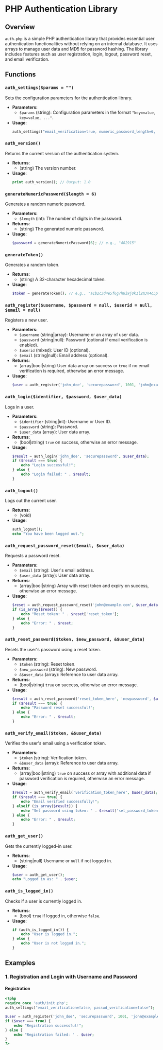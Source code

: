 
# PHP Authentication Library

## Overview

`auth.php` is a simple PHP authentication library that provides essential user authentication functionalities without relying on an internal database. It uses arrays to manage user data and MD5 for password hashing. The library includes features such as user registration, login, logout, password reset, and email verification.

## Functions

### `auth_settings($params = "")`

Sets the configuration parameters for the authentication library.

- **Parameters**: 
  - `$params` (string): Configuration parameters in the format `"key=value, key=value, ..."`.
- **Usage**:
  ```php
  auth_settings("email_verification=true, numeric_password_length=6, reset_token_expiry=3600, verification_token_expiry=86400, passwd_verification=true");
  ```

### `auth_version()`

Returns the current version of the authentication system.

- **Returns**: 
  - (string) The version number.
- **Usage**:
  ```php
  print auth_version(); // Output: 1.0
  ```

### `generateNumericPassword($length = 6)`

Generates a random numeric password.

- **Parameters**:
  - `$length` (int): The number of digits in the password.
- **Returns**:
  - (string) The generated numeric password.
- **Usage**:
  ```php
  $password = generateNumericPassword(6); // e.g., "482915"
  ```

### `generateToken()`

Generates a random token.

- **Returns**:
  - (string) A 32-character hexadecimal token.
- **Usage**:
  ```php
  $token = generateToken(); // e.g., "a1b2c3d4e5f6g7h8i9j0k1l2m3n4o5p6"
  ```

### `auth_register($username, $password = null, $userid = null, $email = null)`

Registers a new user.

- **Parameters**:
  - `$username` (string|array): Username or an array of user data.
  - `$password` (string|null): Password (optional if email verification is enabled).
  - `$userid` (mixed): User ID (optional).
  - `$email` (string|null): Email address (optional).
- **Returns**:
  - (array|bool|string) User data array on success or `true` if no email verification is required, otherwise an error message.
- **Usage**:
  ```php
  $user = auth_register('john_doe', 'securepassword', 1001, 'john@example.com');
  ```

### `auth_login($identifier, $password, $user_data)`

Logs in a user.

- **Parameters**:
  - `$identifier` (string|int): Username or User ID.
  - `$password` (string): Password.
  - `$user_data` (array): User data array.
- **Returns**:
  - (bool|string) `true` on success, otherwise an error message.
- **Usage**:
  ```php
  $result = auth_login('john_doe', 'securepassword', $user_data);
  if ($result === true) {
      echo "Login successful!";
  } else {
      echo "Login failed: " . $result;
  }
  ```

### `auth_logout()`

Logs out the current user.

- **Returns**:
  - (void)
- **Usage**:
  ```php
  auth_logout();
  echo "You have been logged out.";
  ```

### `auth_request_password_reset($email, $user_data)`

Requests a password reset.

- **Parameters**:
  - `$email` (string): User's email address.
  - `$user_data` (array): User data array.
- **Returns**:
  - (array|bool|string) Array with reset token and expiry on success, otherwise an error message.
- **Usage**:
  ```php
  $reset = auth_request_password_reset('john@example.com', $user_data);
  if (is_array($reset)) {
      echo "Reset token: " . $reset['reset_token'];
  } else {
      echo "Error: " . $reset;
  }
  ```

### `auth_reset_password($token, $new_password, &$user_data)`

Resets the user's password using a reset token.

- **Parameters**:
  - `$token` (string): Reset token.
  - `$new_password` (string): New password.
  - `&$user_data` (array): Reference to user data array.
- **Returns**:
  - (bool|string) `true` on success, otherwise an error message.
- **Usage**:
  ```php
  $result = auth_reset_password('reset_token_here', 'newpassword', $user_data);
  if ($result === true) {
      echo "Password reset successful!";
  } else {
      echo "Error: " . $result;
  }
  ```

### `auth_verify_email($token, &$user_data)`

Verifies the user's email using a verification token.

- **Parameters**:
  - `$token` (string): Verification token.
  - `&$user_data` (array): Reference to user data array.
- **Returns**:
  - (array|bool|string) `true` on success or array with additional data if password verification is required, otherwise an error message.
- **Usage**:
  ```php
  $result = auth_verify_email('verification_token_here', $user_data);
  if ($result === true) {
      echo "Email verified successfully!";
  } elseif (is_array($result)) {
      echo "Set password using token: " . $result['set_password_token'];
  } else {
      echo "Error: " . $result;
  }
  ```

### `auth_get_user()`

Gets the currently logged-in user.

- **Returns**:
  - (string|null) Username or `null` if not logged in.
- **Usage**:
  ```php
  $user = auth_get_user();
  echo "Logged in as: " . $user;
  ```

### `auth_is_logged_in()`

Checks if a user is currently logged in.

- **Returns**:
  - (bool) `true` if logged in, otherwise `false`.
- **Usage**:
  ```php
  if (auth_is_logged_in()) {
      echo "User is logged in.";
  } else {
      echo "User is not logged in.";
  }
  ```

## Examples

### 1. Registration and Login with Username and Password

#### Registration

```php
<?php
require_once 'auth/init.php';
auth_settings("email_verification=false, passwd_verification=false");

$user = auth_register('john_doe', 'securepassword', 1001, 'john@example.com');
if ($user === true) {
    echo "Registration successful!";
} else {
    echo "Registration failed: " . $user;
}
?>
```

